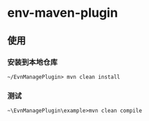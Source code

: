 # env-maven-plugin


## 使用
### 安装到本地仓库
```
~/EvnManagePlugin> mvn clean install
```

### 测试
```
~\EvnManagePlugin\example>mvn clean compile
```